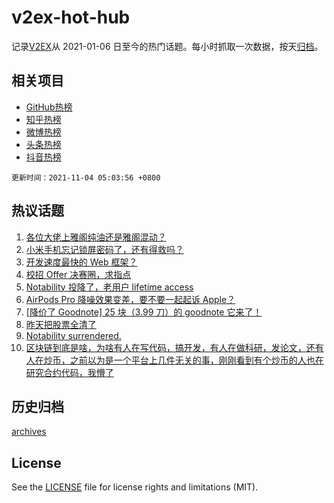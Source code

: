 # v2ex-hot-hub

 记录[V2EX](https://www.v2ex.com/)从 2021-01-06 日至今的热门话题。每小时抓取一次数据，按天[归档](archives)。
 
 ## 相关项目

- [GitHub热榜](https://github.com/snaildev/github-hot-hub)
- [知乎热榜](https://github.com/snaildev/zhihu-hot-hub)
- [微博热榜](https://github.com/snaildev/weibo-hot-hub)
- [头条热榜](https://github.com/snaildev/toutiao-hot-hub)
- [抖音热榜](https://github.com/snaildev/douyin-hot-hub)


 `更新时间：2021-11-04 05:03:56 +0800`

## 热议话题

1. [各位大佬上雅阁纯油还是雅阁混动？](https://www.v2ex.com/t/812614)
1. [小米手机忘记锁屏密码了，还有得救吗？](https://www.v2ex.com/t/812599)
1. [开发速度最快的 Web 框架？](https://www.v2ex.com/t/812812)
1. [校招 Offer 决赛圈，求指点](https://www.v2ex.com/t/812642)
1. [Notability 投降了，老用户 lifetime access](https://www.v2ex.com/t/812598)
1. [AirPods Pro 降噪效果变差，要不要一起起诉 Apple？](https://www.v2ex.com/t/812705)
1. [[降价了 Goodnote] 25 块（3.99 刀）的 goodnote 它来了！](https://www.v2ex.com/t/812691)
1. [昨天把股票全清了](https://www.v2ex.com/t/812639)
1. [Notability surrendered.](https://www.v2ex.com/t/812618)
1. [区块链到底是啥，为啥有人在写代码，搞开发，有人在做科研，发论文，还有人在炒币，之前以为是一个平台上几件无关的事，刚刚看到有个炒币的人也在研究合约代码，我懵了](https://www.v2ex.com/t/812646)

## 历史归档

[archives](archives)

## License

See the [LICENSE](LICENSE) file for license rights and limitations (MIT).
